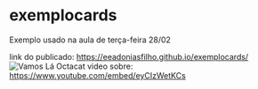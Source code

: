 # exemplocards

Exemplo usado na aula de terça-feira 28/02


link do publicado:
https://eeadoniasfilho.github.io/exemplocards/
![Vamos Lá Octacat ](octablack.png)
video sobre:
https://www.youtube.com/embed/eyCIzWetKCs





